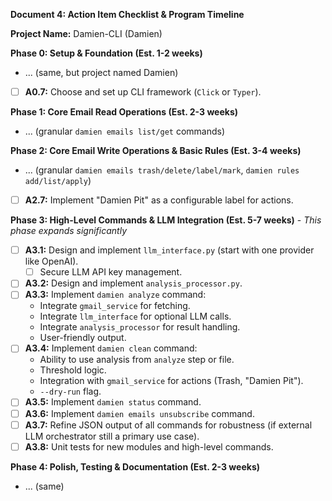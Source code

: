 **Document 4: Action Item Checklist & Program Timeline**

**Project Name:** Damien-CLI (Damien)

**Phase 0: Setup & Foundation (Est. 1-2 weeks)**
*   ... (same, but project named Damien)
*   [ ] **A0.7:** Choose and set up CLI framework (`Click` or `Typer`).

**Phase 1: Core Email Read Operations (Est. 2-3 weeks)**
*   ... (granular `damien emails list/get` commands)

**Phase 2: Core Email Write Operations & Basic Rules (Est. 3-4 weeks)**
*   ... (granular `damien emails trash/delete/label/mark`, `damien rules add/list/apply`)
*   [ ] **A2.7:** Implement "Damien Pit" as a configurable label for actions.

**Phase 3: High-Level Commands & LLM Integration (Est. 5-7 weeks)** - *This phase expands significantly*
*   [ ] **A3.1:** Design and implement `llm_interface.py` (start with one provider like OpenAI).
    *   [ ] Secure LLM API key management.
*   [ ] **A3.2:** Design and implement `analysis_processor.py`.
*   [ ] **A3.3:** Implement `damien analyze` command:
    *   Integrate `gmail_service` for fetching.
    *   Integrate `llm_interface` for optional LLM calls.
    *   Integrate `analysis_processor` for result handling.
    *   User-friendly output.
*   [ ] **A3.4:** Implement `damien clean` command:
    *   Ability to use analysis from `analyze` step or file.
    *   Threshold logic.
    *   Integration with `gmail_service` for actions (Trash, "Damien Pit").
    *   `--dry-run` flag.
*   [ ] **A3.5:** Implement `damien status` command.
*   [ ] **A3.6:** Implement `damien emails unsubscribe` command.
*   [ ] **A3.7:** Refine JSON output of all commands for robustness (if external LLM orchestrator still a primary use case).
*   [ ] **A3.8:** Unit tests for new modules and high-level commands.

**Phase 4: Polish, Testing & Documentation (Est. 2-3 weeks)**
*   ... (same)
